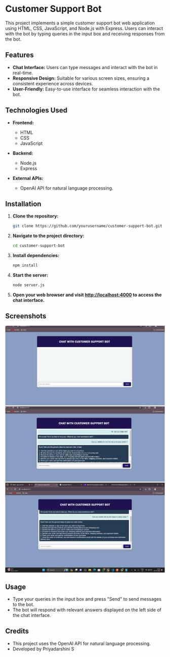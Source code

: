 # Customer Support Bot

This project implements a simple customer support bot web application using HTML, CSS, JavaScript, and Node.js with Express. Users can interact with the bot by typing queries in the input box and receiving responses from the bot.


## Features

- **Chat Interface:** Users can type messages and interact with the bot in real-time.
- **Responsive Design:** Suitable for various screen sizes, ensuring a consistent experience across devices.
- **User-Friendly:** Easy-to-use interface for seamless interaction with the bot.

## Technologies Used

- **Frontend:**
  - HTML
  - CSS
  - JavaScript

- **Backend:**
  - Node.js
  - Express

- **External APIs:**
  - OpenAI API for natural language processing.

## Installation

1. **Clone the repository:**

    ```bash
    git clone https://github.com/yourusername/customer-support-bot.git
    ```

2. **Navigate to the project directory:**

    ```bash
    cd customer-support-bot
    ```

3. **Install dependencies:**

    ```bash
    npm install
    ```

4. **Start the server:**

    ```bash
    node server.js
    ```

5. **Open your web browser and visit [http://localhost:4000](http://localhost:4000) to access the chat interface.**


## Screenshots

![Screenshot 1](screenshots/screenshot02.png)
![Screenshot 1](screenshots/screenshot01.png)
![Screenshot 1](screenshots/screenshot04.png)


## Usage

- Type your queries in the input box and press "Send" to send messages to the bot.
- The bot will respond with relevant answers displayed on the left side of the chat interface.

## Credits

- This project uses the OpenAI API for natural language processing.
- Developed by Priyadarshini S
